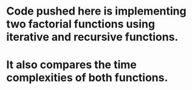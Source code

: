 # <b>Code pushed here is implementing two factorial functions using iterative and recursive functions.
# It also compares the time complexities of both functions.

